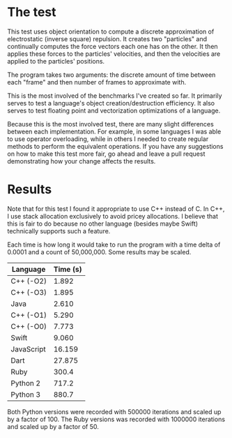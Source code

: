 # The test

This test uses object orientation to compute a discrete approximation of electrostatic (inverse square) repulsion. It creates two "particles" and continually computes the force vectors each one has on the other. It then applies these forces to the particles' velocities, and then the velocities are applied to the particles' positions.

The program takes two arguments: the discrete amount of time between each "frame" and then number of frames to approximate with.

This is the most involved of the benchmarks I've created so far. It primarily serves to test a language's object creation/destruction efficiency. It also serves to test floating point and vectorization optimizations of a language.

Because this is the most involved test, there are many slight differences between each implementation. For example, in some languages I was able to use operator overloading, while in others I needed to create regular methods to perform the equivalent operations. If you have any suggestions on how to make this test more fair, go ahead and leave a pull request demonstrating how your change affects the results.

# Results

Note that for this test I found it appropriate to use C++ instead of C. In C++, I use stack allocation exclusively to avoid pricey allocations. I believe that this is fair to do because no other language (besides maybe Swift) technically supports such a feature.

Each time is how long it would take to run the program with a time delta of 0.0001 and a count of 50,000,000. Some results may be scaled.

| Language   | Time (s) |
|------------|----------|
|C++ (-O2)   |1.892     |
|C++ (-O3)   |1.895     |
|Java        |2.610     |
|C++ (-O1)   |5.290     |
|C++ (-O0)   |7.773     |
|Swift       |9.060     |
|JavaScript  |16.159    |
|Dart        |27.875    |
|Ruby        |300.4     |
|Python 2    |717.2     |
|Python 3    |880.7     |

Both Python versions were recorded with 500000 iterations and scaled up by a factor of 100. The Ruby versions was recorded with 1000000 iterations and scaled up by a factor of 50.
